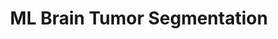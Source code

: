 ---
layout: post
title: ML Brain Tumor Segmentation
description: 
    Developed an ML model for image segmentation of brain tumors in MRI images using a
    Mamba model, a competitor to Transformers boasting a faster throughput. Additional
    approaches using transformers and CNNs were also implemented.
skills: 
  - Machine Learning
  - Image Segmentation
  - PyTorch
  - NumPy
  


main-image: /tumor-seg-img-3.png
---